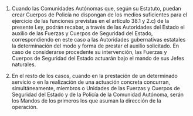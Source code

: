 1. Cuando las Comunidades Autónomas que, según su Estatuto, puedan crear Cuerpos de Policía no dispongan de los medios suficientes para el ejercicio de las funciones previstas en el artículo 38.1 y 2.c) de la presente Ley, podrán recabar, a través de las Autoridades del Estado el auxilio de las Fuerzas y Cuerpos de Seguridad del Estado, correspondiendo en este caso a las Autoridades gubernativas estatales la determinación del modo y forma de prestar el auxilio solicitado. En caso de considerarse procedente su intervención, las Fuerzas y Cuerpos de Seguridad del Estado actuarán bajo el mando de sus Jefes naturales.

2. En el resto de los casos, cuando en la prestación de un determinado servicio o en la realización de una actuación concreta concurran, simultáneamente, miembros o Unidades de las Fuerzas y Cuerpos de Seguridad del Estado y de la Policía de la Comunidad Autónoma, serán los Mandos de los primeros los que asuman la dirección de la operación.